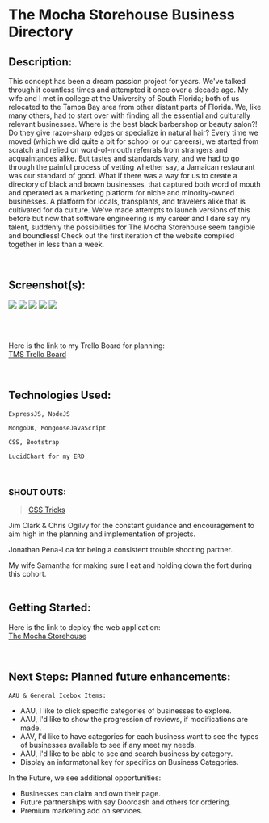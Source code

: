 
# The Mocha Storehouse Business Directory

## Description:

This concept has been a dream passion project for years. We've talked through it countless times and attempted it once over a decade ago. My wife and I met in college at the University of South Florida; both of us relocated to the Tampa Bay area from other distant parts of Florida. We, like many others, had to start over with finding all the essential and culturally relevant businesses. Where is the best black barbershop or beauty salon?! Do they give razor-sharp edges or specialize in natural hair? Every time we moved (which we did quite a bit for school or our careers), we started from scratch and relied on word-of-mouth referrals from strangers and acquaintances alike.  But tastes and standards vary, and we had to go through the painful process of vetting whether say, a Jamaican restaurant was our standard of good. What if there was a way for us to create a directory of black and brown businesses, that captured both word of mouth and operated as a marketing platform for niche and minority-owned businesses. A platform for locals, transplants, and travelers alike that is cultivated for da culture. We've made attempts to launch versions of this before but now that software engineering is my career and I dare say my talent, suddenly the possibilities for The Mocha Storehouse seem tangible and boundless! Check out the first iteration of the website compiled together in less than a week. 

<br>

## Screenshot(s):

<img src='https://i.imgur.com/gCGek82.png'>
<img src='https://i.imgur.com/RoPMbgK.png'>
<img src='https://i.imgur.com/I0IH030.png'>
<img src='https://i.imgur.com/dg2372F.png'>
<img src='https://i.imgur.com/4IgJJf8.png'>

<br><br>

Here is the link to my Trello Board for planning:
<br>
[TMS Trello Board](https://trello.com/b/pfjWGpDT/the-mocha-storehouse-business-directory)

<br>

## Technologies Used: 

    ExpressJS, NodeJS
    
    MongoDB, MongooseJavaScript
    
    CSS, Bootstrap

    LucidChart for my ERD

<br>


  ### SHOUT OUTS: 
   >[CSS Tricks](https://css-tricks.com/write-code-get-confetti/)
   
   Jim Clark & Chris Ogilvy for the constant guidance and encouragement to aim high in the planning and implementation of projects.

   Jonathan Pena-Loa for being a consistent trouble shooting partner.

   My wife Samantha for making sure I eat and holding down the fort during this cohort.<br><br>

## Getting Started: 

Here is the link to deploy the web application:
<br>
[The Mocha Storehouse](https://mocha-storehouse.herokuapp.com/)

<br>

## Next Steps: Planned future enhancements: 

    AAU & General Icebox Items:
    
* AAU, I like to click specific categories of businesses to explore.
* AAU, I'd like to show the progression of reviews, if modifications are made.
* AAV, I'd like to have categories for each business want to see the types of businesses available to see if any meet my needs.
* AAU, I'd like to be able to see and search business by category.
* Display an informatonal key for specifics on Business Categories.

In the Future, we see additional opportunities:
* Businesses can claim and own their page.
* Future partnerships with say Doordash and others for ordering.
* Premium marketing add on services.
